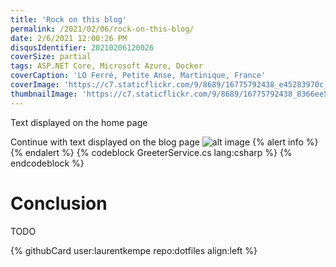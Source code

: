 ```yaml
---
title: 'Rock on this blog'
permalink: /2021/02/06/rock-on-this-blog/
date: 2/6/2021 12:00:26 PM
disqusIdentifier: 20210206120026
coverSize: partial
tags: ASP.NET Core, Microsoft Azure, Docker
coverCaption: 'LO Ferré, Petite Anse, Martinique, France'
coverImage: 'https://c7.staticflickr.com/9/8689/16775792438_e45283970c_h.jpg'
thumbnailImage: 'https://c7.staticflickr.com/9/8689/16775792438_8366ee5732_q.jpg'
---
```

Text displayed on the home page
<!-- more -->
Continue with text displayed on the blog page
![alt image](https://live.staticflickr.com/65535/49566323082_e1817988c2_c.jpg)
{% alert info %}
{% endalert %}
{% codeblock GreeterService.cs lang:csharp %}
{% endcodeblock %}
# Conclusion
TODO
<p></p>
{% githubCard user:laurentkempe repo:dotfiles align:left %}
